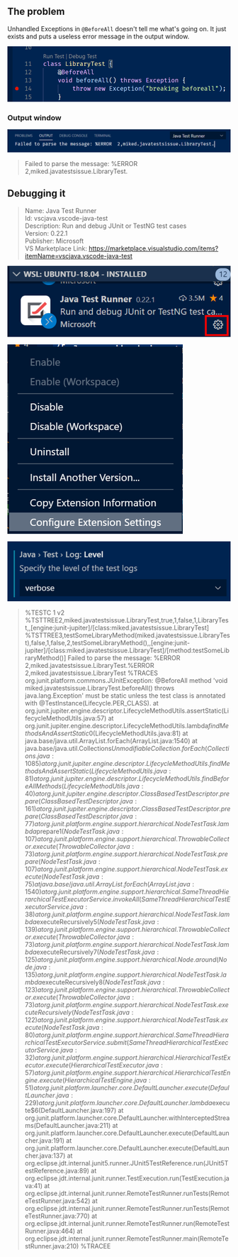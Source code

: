 ## The problem

Unhandled Exceptions in `@BeforeAll` doesn't tell me what's going on.  It just exists and puts a useless error message in the output window.

![](readme-resources/2020-01-22-09-48-28.png)

### Output window

![](readme-resources/2020-01-22-09-49-03.png)

>Failed to parse the message: %ERROR  2,miked.javatestsissue.LibraryTest.

## Debugging it

>Name: Java Test Runner  
Id: vscjava.vscode-java-test  
Description: Run and debug JUnit or TestNG test cases  
Version: 0.22.1  
Publisher: Microsoft  
VS Marketplace Link: https://marketplace.visualstudio.com/items?itemName=vscjava.vscode-java-test  

![](readme-resources/2020-01-22-10-19-00.png)

![](readme-resources/2020-01-22-10-19-23.png)

![](readme-resources/2020-01-22-10-19-39.png)

>%TESTC  1 v2
%TSTTREE2,miked.javatestsissue.LibraryTest,true,1,false,1,LibraryTest,,[engine:junit-jupiter]/[class:miked.javatestsissue.LibraryTest]
%TSTTREE3,testSomeLibraryMethod(miked.javatestsissue.LibraryTest),false,1,false,2,testSomeLibraryMethod(),,[engine:junit-jupiter]/[class:miked.javatestsissue.LibraryTest]/[method:testSomeLibraryMethod()]
Failed to parse the message: %ERROR  2,miked.javatestsissue.LibraryTest.%ERROR  2,miked.javatestsissue.LibraryTest
%TRACES 
org.junit.platform.commons.JUnitException: @BeforeAll method 'void miked.javatestsissue.LibraryTest.beforeAll() throws java.lang.Exception' must be static unless the test class is annotated with @TestInstance(Lifecycle.PER_CLASS).
	at org.junit.jupiter.engine.descriptor.LifecycleMethodUtils.assertStatic(LifecycleMethodUtils.java:57)
	at org.junit.jupiter.engine.descriptor.LifecycleMethodUtils.lambda$findMethodsAndAssertStatic$0(LifecycleMethodUtils.java:81)
	at java.base/java.util.ArrayList.forEach(ArrayList.java:1540)
	at java.base/java.util.Collections$UnmodifiableCollection.forEach(Collections.java:1085)
	at org.junit.jupiter.engine.descriptor.LifecycleMethodUtils.findMethodsAndAssertStatic(LifecycleMethodUtils.java:81)
	at org.junit.jupiter.engine.descriptor.LifecycleMethodUtils.findBeforeAllMethods(LifecycleMethodUtils.java:40)
	at org.junit.jupiter.engine.descriptor.ClassBasedTestDescriptor.prepare(ClassBasedTestDescriptor.java:161)
	at org.junit.jupiter.engine.descriptor.ClassBasedTestDescriptor.prepare(ClassBasedTestDescriptor.java:77)
	at org.junit.platform.engine.support.hierarchical.NodeTestTask.lambda$prepare$1(NodeTestTask.java:107)
	at org.junit.platform.engine.support.hierarchical.ThrowableCollector.execute(ThrowableCollector.java:73)
	at org.junit.platform.engine.support.hierarchical.NodeTestTask.prepare(NodeTestTask.java:107)
	at org.junit.platform.engine.support.hierarchical.NodeTestTask.execute(NodeTestTask.java:75)
	at java.base/java.util.ArrayList.forEach(ArrayList.java:1540)
	at org.junit.platform.engine.support.hierarchical.SameThreadHierarchicalTestExecutorService.invokeAll(SameThreadHierarchicalTestExecutorService.java:38)
	at org.junit.platform.engine.support.hierarchical.NodeTestTask.lambda$executeRecursively$5(NodeTestTask.java:139)
	at org.junit.platform.engine.support.hierarchical.ThrowableCollector.execute(ThrowableCollector.java:73)
	at org.junit.platform.engine.support.hierarchical.NodeTestTask.lambda$executeRecursively$7(NodeTestTask.java:125)
	at org.junit.platform.engine.support.hierarchical.Node.around(Node.java:135)
	at org.junit.platform.engine.support.hierarchical.NodeTestTask.lambda$executeRecursively$8(NodeTestTask.java:123)
	at org.junit.platform.engine.support.hierarchical.ThrowableCollector.execute(ThrowableCollector.java:73)
	at org.junit.platform.engine.support.hierarchical.NodeTestTask.executeRecursively(NodeTestTask.java:122)
	at org.junit.platform.engine.support.hierarchical.NodeTestTask.execute(NodeTestTask.java:80)
	at org.junit.platform.engine.support.hierarchical.SameThreadHierarchicalTestExecutorService.submit(SameThreadHierarchicalTestExecutorService.java:32)
	at org.junit.platform.engine.support.hierarchical.HierarchicalTestExecutor.execute(HierarchicalTestExecutor.java:57)
	at org.junit.platform.engine.support.hierarchical.HierarchicalTestEngine.execute(HierarchicalTestEngine.java:51)
	at org.junit.platform.launcher.core.DefaultLauncher.execute(DefaultLauncher.java:229)
	at org.junit.platform.launcher.core.DefaultLauncher.lambda$execute$6(DefaultLauncher.java:197)
	at org.junit.platform.launcher.core.DefaultLauncher.withInterceptedStreams(DefaultLauncher.java:211)
	at org.junit.platform.launcher.core.DefaultLauncher.execute(DefaultLauncher.java:191)
	at org.junit.platform.launcher.core.DefaultLauncher.execute(DefaultLauncher.java:137)
	at org.eclipse.jdt.internal.junit5.runner.JUnit5TestReference.run(JUnit5TestReference.java:89)
	at org.eclipse.jdt.internal.junit.runner.TestExecution.run(TestExecution.java:41)
	at org.eclipse.jdt.internal.junit.runner.RemoteTestRunner.runTests(RemoteTestRunner.java:542)
	at org.eclipse.jdt.internal.junit.runner.RemoteTestRunner.runTests(RemoteTestRunner.java:770)
	at org.eclipse.jdt.internal.junit.runner.RemoteTestRunner.run(RemoteTestRunner.java:464)
	at org.eclipse.jdt.internal.junit.runner.RemoteTestRunner.main(RemoteTestRunner.java:210)
%TRACEE 
